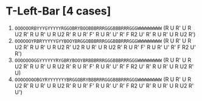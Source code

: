 # T-Left-Bar [4 cases]

1. `OOOOOORBYYYGYYYYYRGGOBRYBOOBBBRRRGGGBBBRRRGGGWWWWWWWWW` (R U R' U R U2 R' R U R' U R U2 R' R U R' F' R U R' U' R' F R2 U' R' R U R' U R U2 R')
1. `OOOOOOYRBRYYYYYGYYBOOYBRGGOBBBRRRGGGBBBRRRGGGWWWWWWWWW` (R U R' U R U2 R' R U R' U R U2 R' U2 R U R' U R U2 R' R U R' F' R U R' U' R' F R2 U' R')
1. `OOOOOOOGGYYYYYYRYGBRYBOOYBRBBBRRRGGGBBBRRRGGGWWWWWWWWW` (R U R' U R U2 R' R U R' U R U2 R' R U R' F' R U R' U' R' F R2 U' R' R U R' U R U2 R' U)
1. `OOOOOOOOBGYRYYYYYYYBRGGOBRYBBBRRRGGGBBBRRRGGGWWWWWWWWW` (R U R' U R U2 R' R U R' U R U2 R' R U R' F' R U R' U' R' F R2 U' R' R U R' U R U2 R' U')
